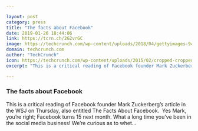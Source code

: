 ```yaml
---

layout: post
category: press
title: "The facts about Facebook"
date: 2019-01-26 18:44:06
link: https://tcrn.ch/2G2vrGC
image: https://techcrunch.com/wp-content/uploads/2018/04/gettyimages-944359454.jpg?w=600
domain: techcrunch.com
author: "TechCrunch"
icon: https://techcrunch.com/wp-content/uploads/2015/02/cropped-cropped-favicon-gradient.png?w=180
excerpt: "This is a critical reading of Facebook founder Mark Zuckerberg’s article in the WSJ on Thursday, also entitled The Facts About Facebook.  Yes Mark, you’re right; Facebook turns 15 next month. What a long time you’ve been in the social media business! We’re curious as to whet…"

---
```


### The facts about Facebook

This is a critical reading of Facebook founder Mark Zuckerberg’s article in the WSJ on Thursday, also entitled The Facts About Facebook.  Yes Mark, you’re right; Facebook turns 15 next month. What a long time you’ve been in the social media business! We’re curious as to whet…